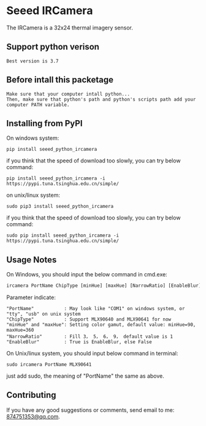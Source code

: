 # Seeed IRCamera

The IRCamera is a 32x24 thermal imagery sensor.

## Support python verison
```
Best version is 3.7
```

## Before intall this packetage
```
Make sure that your computer intall python...
Then, make sure that python's path and python's scripts path add your computer PATH variable.
```

## Installing from PyPI
On windows system:
```
pip install seeed_python_ircamera
```
if you think that the speed of download too slowly, you can try below command:
```
pip install seeed_python_ircamera -i https://pypi.tuna.tsinghua.edu.cn/simple/
```

on unix/linux system:
```
sudo pip3 install seeed_python_ircamera
```
if you think that the speed of download too slowly, you can try below command:
```
sudo pip install seeed_python_ircamera -i https://pypi.tuna.tsinghua.edu.cn/simple/
```

## Usage Notes
On Windows, you should input the below command in cmd.exe:
```cmd
ircamera PortName ChipType [minHue] [maxHue] [NarrowRatio] [EnableBlur]
```
Parameter indicate:
```
"PortName"           : May look like "COM1" on windows system, or "tty", "usb" on unix system
"ChipType"           : Support MLX90640 and MLX90641 for now
"minHue" and "maxHue": Setting color gamut, default value: minHue=90, maxHue=360
"NarrowRatio"        : Fill 3， 5， 6， 9， default value is 1
"EnableBlur"         : True is EnableBlur, else False
```

On Unix/linux system, you should input below command in terminal:
```shell
sudo ircamera PortName MLX90641
```
just add sudo, the meaning of "PortName" the same as above.

## Contributing
If you have any good suggestions or comments, send email to me: 874751353@qq.com.
